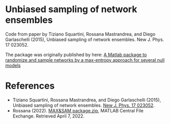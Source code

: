 # Unbiased sampling of network ensembles

Code from paper by Tiziano Squartini, Rossana Mastrandrea, and Diego Garlaschelli (2015), Unbiased sampling of network ensembles. New J. Phys. 17 023052. 

The package was originally published by here: [A Matlab package to randomize and sample networks by a max-entropy approach for several null models
](https://www.mathworks.com/matlabcentral/fileexchange/46912-max-sam-package-zip)

# References
* Tiziano Squartini, Rossana Mastrandrea, and Diego Garlaschelli (2015), Unbiased sampling of network ensembles. [New J. Phys. 17 023052](https://iopscience.iop.org/article/10.1088/1367-2630/17/2/023052#njp509023app1). 
* Rossana (2022). [MAX&SAM package.zip](https://www.mathworks.com/matlabcentral/fileexchange/46912-max-sam-package-zip), MATLAB Central File Exchange. Retrieved April 7, 2022.